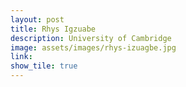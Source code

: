 ```yaml
---
layout: post
title: Rhys Igzuabe
description: University of Cambridge
image: assets/images/rhys-izuagbe.jpg
link: 
show_tile: true
---
```

